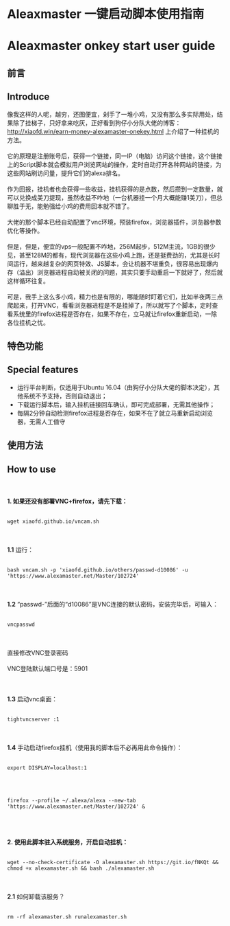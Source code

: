 # Aleaxmaster 一键启动脚本使用指南
# Aleaxmaster onkey start user guide

## 前言
## Introduce
像我这样的人呢，越穷，还图便宜，剁手了一堆小鸡，又没有那么多实际用处，结果除了挂梯子，只好拿来吃灰，正好看到狗仔小分队大佬的博客：http://xiaofd.win/earn-money-alexamaster-onekey.html 上介绍了一种挂机的方法。
<br />
<br />
它的原理是注册账号后，获得一个链接，同一IP（电脑）访问这个链接，这个链接上的Script脚本就会模拟用户浏览网站的操作，定时自动打开各种网站的链接，为这些网站刷访问量，提升它们的alexa排名。
<br />
<br />
作为回报，挂机者也会获得一些收益，挂机获得的是点数，然后攒到一定数量，就可以兑换成美刀提现，虽然收益不咋地（一台机器挂一个月大概能赚1美刀），但总聊胜于无，能勉强给小鸡的费用回本就不错了。
<br />
<br />
大佬的那个脚本已经自动配置了vnc环境，预装firefox，浏览器插件，浏览器参数优化等操作。
<br />
<br />
但是，但是，便宜的vps一般配置不咋地，256M起步，512M主流，1GB的很少见，甚至128M的都有，现代浏览器在这些小鸡上跑，还是挺费劲的，尤其是长时间运行，越来越复杂的网页特效、JS脚本，会让机器不堪重负，很容易出现爆内存（溢出）浏览器进程自动被关闭的问题，其实只要手动重启一下就好了，然后就这样循环往复。
<br />
<br />
可是，我手上这么多小鸡，精力也是有限的，哪能随时盯着它们，比如半夜两三点爬起来，打开VNC，看看浏览器进程是不是挂掉了，所以就写了个脚本，定时查看系统里的firefox进程是否存在，如果不存在，立马就让firefox重新启动，一除各位挂机之忧。

## 特色功能
## Special features
- 运行平台判断，仅适用于Ubuntu 16.04（由狗仔小分队大佬的脚本决定），其他系统不予支持，否则自动退出；
- 下载运行脚本后，输入挂机链接回车确认，即可完成部署，无需其他操作；
- 每隔2分钟自动检测firefox进程是否存在，如果不在了就立马重新启动浏览器，无需人工值守

## 使用方法
## How to use
<br />
<br />
<b>1. 如果还没有部署VNC+firefox，请先下载：</b>
<br />
<br />
<pre><code>wget xiaofd.github.io/vncam.sh</code></pre>
<br />
<br />
<b>1.1</b> 运行：
<br />
<br />
<pre><code>bash vncam.sh -p 'xiaofd.github.io/others/passwd-d10086' -u 'https://www.alexamaster.net/Master/102724'</code></pre>
<br />
<br />
<b>1.2</b> “passwd-”后面的“d10086”是VNC连接的默认密码，安装完毕后，可输入：
<br />
<br />
<pre><code>vncpasswd</code></pre>
<br />
<br />
直接修改VNC登录密码
<br />
<br />
VNC登陆默认端口号是：5901
<br />
<br />
<br />
<br />
<b>1.3</b> 启动vnc桌面：
<br />
<br />
<pre><code>tightvncserver :1</code></pre>
<br />
<br />
<b>1.4</b> 手动启动firefox挂机（使用我的脚本后不必再用此命令操作）：
<br />
<br />
<pre><code>export DISPLAY=localhost:1</code></pre>
<br />
<br />
<pre><code>firefox --profile ~/.alexa/alexa --new-tab 'https://www.alexamaster.net/Master/102724' &</code></pre>
<br />
<br />
<br />
<b>2. 使用此脚本驻入系统服务，开启自动挂机：</b>
<br />
<br />
<pre><code>wget --no-check-certificate -O alexamaster.sh https://git.io/fNKQt && chmod +x alexamaster.sh && bash ./alexamaster.sh</code></pre>
<br />
<br />
<b>2.1</b> 如何卸载该服务？
<br />
<br />
<pre><code>rm -rf alexamaster.sh runalexamaster.sh</code></pre>
<br />
<br />
